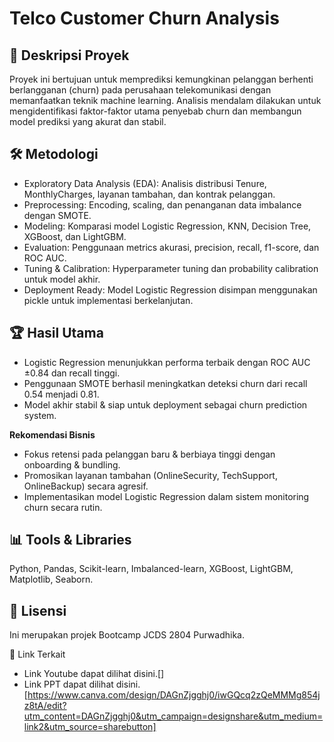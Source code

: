 # **Telco Customer Churn Analysis**
## 📑 **Deskripsi Proyek**

Proyek ini bertujuan untuk memprediksi kemungkinan pelanggan berhenti berlangganan (churn) pada perusahaan telekomunikasi dengan memanfaatkan teknik machine learning. Analisis mendalam dilakukan untuk mengidentifikasi faktor-faktor utama penyebab churn dan membangun model prediksi yang akurat dan stabil.

## 🛠️ **Metodologi**
* Exploratory Data Analysis (EDA): Analisis distribusi Tenure, MonthlyCharges, layanan tambahan, dan kontrak pelanggan.
* Preprocessing: Encoding, scaling, dan penanganan data imbalance dengan SMOTE.
* Modeling: Komparasi model Logistic Regression, KNN, Decision Tree, XGBoost, dan LightGBM.
* Evaluation: Penggunaan metrics akurasi, precision, recall, f1-score, dan ROC AUC.
* Tuning & Calibration: Hyperparameter tuning dan probability calibration untuk model akhir.
* Deployment Ready: Model Logistic Regression disimpan menggunakan pickle untuk implementasi berkelanjutan.

## 🏆 **Hasil Utama**
* Logistic Regression menunjukkan performa terbaik dengan ROC AUC ±0.84 dan recall tinggi.
* Penggunaan SMOTE berhasil meningkatkan deteksi churn dari recall 0.54 menjadi 0.81.
* Model akhir stabil & siap untuk deployment sebagai churn prediction system.

**Rekomendasi Bisnis**
* Fokus retensi pada pelanggan baru & berbiaya tinggi dengan onboarding & bundling.
* Promosikan layanan tambahan (OnlineSecurity, TechSupport, OnlineBackup) secara agresif.
* Implementasikan model Logistic Regression dalam sistem monitoring churn secara rutin.

## 📊 **Tools & Libraries**
Python, Pandas, Scikit-learn, Imbalanced-learn, XGBoost, LightGBM, Matplotlib, Seaborn.

## 📄 **Lisensi**
Ini merupakan projek Bootcamp JCDS 2804 Purwadhika.

📎 Link Terkait
* Link Youtube dapat dilihat disini.[]
* Link PPT dapat dilihat disini.[https://www.canva.com/design/DAGnZjgghj0/iwGQcq2zQeMMMg854jz8tA/edit?utm_content=DAGnZjgghj0&utm_campaign=designshare&utm_medium=link2&utm_source=sharebutton]
